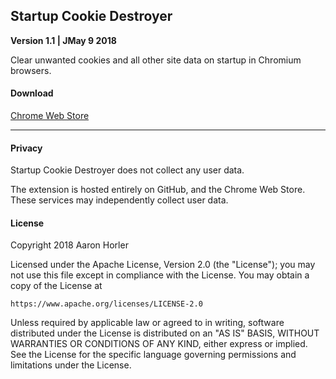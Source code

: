 ## Startup Cookie Destroyer
**Version 1.1 | JMay 9 2018**

Clear unwanted cookies and all other site data on startup in Chromium browsers.

#### Download

[Chrome Web Store](https://chrome.google.com/webstore/detail/startup-cookie-destroyer/gnofoiakeednmambnlgcooiflejppmoj)

---

#### Privacy

Startup Cookie Destroyer does not collect any user data. 

The extension is hosted entirely on GitHub, and the Chrome Web Store. These services may independently collect user data.

#### License

Copyright 2018 Aaron Horler

Licensed under the Apache License, Version 2.0 (the "License");
you may not use this file except in compliance with the License.
You may obtain a copy of the License at

    https://www.apache.org/licenses/LICENSE-2.0

Unless required by applicable law or agreed to in writing, software
distributed under the License is distributed on an "AS IS" BASIS,
WITHOUT WARRANTIES OR CONDITIONS OF ANY KIND, either express or implied.
See the License for the specific language governing permissions and
limitations under the License.

